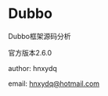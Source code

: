 # Dubbo
Dubbo框架源码分析

官方版本2.6.0

author: hnxydq

email: [hnxydq@hotmail.com](mailto:hnxydq@hotmail.com)
